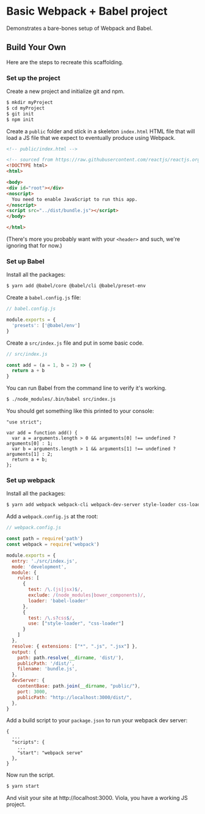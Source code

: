 # Basic Webpack + Babel project

Demonstrates a bare-bones setup of Webpack and Babel.

## Build Your Own

Here are the steps to recreate this scaffolding.

### Set up the project

Create a new project and initialize git and npm.

```bash
$ mkdir myProject
$ cd myProject
$ git init
$ npm init
```

Create a `public` folder and stick in a skeleton `index.html` HTML file that will load a JS file that we expect to eventually produce using Webpack.

```html
<!-- public/index.html -->

<!-- sourced from https://raw.githubusercontent.com/reactjs/reactjs.org/master/static/html/single-file-example.html -->
<!DOCTYPE html>
<html>

<body>
<div id="root"></div>
<noscript>
  You need to enable JavaScript to run this app.
</noscript>
<script src="../dist/bundle.js"></script>
</body>

</html>
```

(There's more you probably want with your `<header>` and such, we're ignoring that for now.)

### Set up Babel

Install all the packages:

```bash
$ yarn add @babel/core @babel/cli @babel/preset-env
```

Create a `babel.config.js` file:

```js
// babel.config.js

module.exports = {
  'presets': ['@babel/env']
}
```

Create a `src/index.js` file and put in some basic code.

```js
// src/index.js

const add = (a = 1, b = 2) => {
  return a + b
}
```

You can run Babel from the command line to verify it's working.

```bash
$ ./node_modules/.bin/babel src/index.js
```

You should get something like this printed to your console:

```
"use strict";

var add = function add() {
  var a = arguments.length > 0 && arguments[0] !== undefined ? arguments[0] : 1;
  var b = arguments.length > 1 && arguments[1] !== undefined ? arguments[1] : 2;
  return a + b;
};
```

### Set up webpack

Install all the packages:

```bash
$ yarn add webpack webpack-cli webpack-dev-server style-loader css-loader babel-loader 
```

Add a `webpack.config.js` at the root:

```js
// webpack.config.js

const path = require('path')
const webpack = require('webpack')

module.exports = {
  entry: './src/index.js',
  mode: 'development',
  module: {
    rules: [
      {
        test: /\.(js|jsx)$/,
        exclude: /(node_modules|bower_components)/,
        loader: 'babel-loader'
      },
      {
        test: /\.s?css$/,
        use: ["style-loader", "css-loader"]
      }
    ]
  },
  resolve: { extensions: ["*", ".js", ".jsx"] },
  output: {
    path: path.resolve(__dirname, 'dist/'),
    publicPath: '/dist/',
    filename: 'bundle.js',
  },
  devServer: {
    contentBase: path.join(__dirname, "public/"),
    port: 3000,
    publicPath: "http://localhost:3000/dist/",
  },
}
```

Add a build script to your `package.json` to run your webpack dev server:

```
{
  ...
  "scripts": {
    ...
    "start": "webpack serve"
  },
}
``` 

Now run the script.

```bash
$ yarn start
```

And visit your site at http://localhost:3000. Viola, you have a working JS project.
